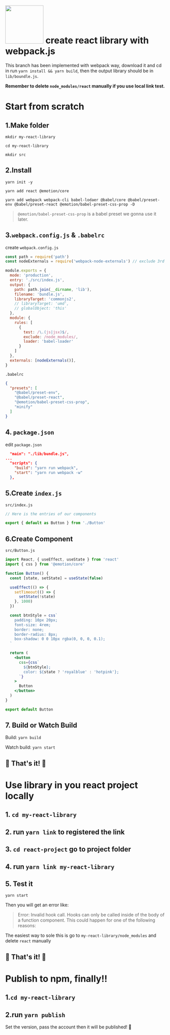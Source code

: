 # <img style="margin-bottom: -10px" width='120px' src='https://webpack.js.org/e0b5805d423a4ec9473ee315250968b2.svg'/> create react library with webpack.js

This branch has been implemented with webpack way, download it and cd in run `yarn install && yarn build`, then the output library should be in `lib/boundle.js`. 

**Remember to delete `node_modules/react` manually if you use local link test.**

# Start from scratch


##  1.Make folder
`mkdir my-react-library`

`cd my-react-library`

`mkdir src`

## 2.Install
`yarn init -y`

`yarn add react @emotion/core`

`yarn add webpack webpack-cli babel-lodaer @babel/core @babel/preset-env @babel/preset-react @emotion/babel-preset-css-prop -D`
> `@emotion/babel-preset-css-prop` is a babel preset we gonna use it later.

## 3.`webpack.config.js` & `.babelrc`
create `webpack.config.js`

```js
const path = require('path')
const nodeExternals = require('webpack-node-externals') // exclude 3rd libraries from bundle with

module.exports = {
  mode: 'production',
  entry: './src/index.js',
  output: {
    path: path.join(__dirname, 'lib'),
    filename: 'bundle.js',
    libraryTarget: 'commonjs2',
    // libraryTarget: 'umd',
    // globalObject: 'this'
  },
  module: {
    rules: [
      {
        test: /\.(js|jsx)$/,
        exclude: /node_modules/,
        loader: 'babel-loader'
      }
    ]
  },
  externals: [nodeExternals()],
}
```

`.babelrc`
```json
{
  "presets": [
    "@babel/preset-env",
    "@babel/preset-react",
    "@emotion/babel-preset-css-prop",
    "minify"
  ]
}

```

## 4. `package.json`
edit `package.json`
```json
  "main": "./lib/bundle.js",
...
  "scripts": {
    "build": "yarn run webpack",
    "start": "yarn run webpack -w"
  },
```

## 5.Create `index.js`
`src/index.js`
```js
// Here is the entries of our components

export { default as Button } from './Button'
```

## 6.Create Component
`src/Button.js`
```jsx
import React, { useEffect, useState } from 'react'
import { css } from '@emotion/core'

function Button() {
  const [state, setState] = useState(false)

  useEffect(() => {
    setTimeout(() => {
      setState(!state)
    }, 1000)
  })

  const btnStyle = css`
    padding: 10px 20px;
    font-size: 4rem;
    border: none;
    border-radius: 8px;
    box-shadow: 0 0 10px rgba(0, 0, 0, 0.1);
  `

  return (
    <button
      css={css`
        ${btnStyle};
        color: ${state ? 'royalblue' : 'hotpink'};
      `}
    >
      Button
    </button>
  )
}

export default Button

```

## 7. Build or Watch Build
Build: `yarn build`

Watch build: `yarn start`


## 🌈 That's it! 🎉


# Use library in you react project locally

## 1. `cd my-react-library`
## 2. run `yarn link` to registered the link
## 3. `cd react-project` go to project folder
## 4. run `yarn link my-react-library`
## 5. Test it
`yarn start`

Then you will get an error like:
> Error: Invalid hook call. Hooks can only be called inside of the body of a function component. This could happen for one of the following reasons:

The easiest way to sole this is go to `my-react-library/node_modules` and delete `react` manually

## 🌈 That's it! 🎉

# Publish to npm, finally!!
## 1.`cd my-react-library`

## 2.run `yarn publish`
Set the version, pass the account then it will be published! 🎉